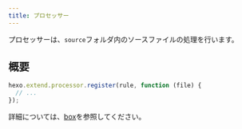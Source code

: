 ```yaml
---
title: プロセッサー
---
```


プロセッサーは、`source`フォルダ内のソースファイルの処理を行います。

## 概要

```js
hexo.extend.processor.register(rule, function (file) {
  // ...
});
```

詳細については、[box](box.html)を参照してください。
